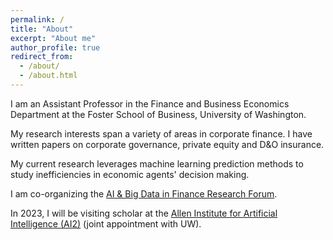 ```yaml
---
permalink: /
title: "About"
excerpt: "About me"
author_profile: true
redirect_from: 
  - /about/
  - /about.html
---
```


I am an Assistant Professor in the Finance and Business Economics Department at the Foster School of Business, University of Washington.

My research interests span a variety of areas in corporate finance. I have written papers on corporate governance, private equity and D&O insurance.

My current research leverages machine learning prediction methods to study inefficiencies in economic agents' decision making.

I am co-organizing the <a href="https://www.abfr-forum.org/">AI & Big Data in Finance Research Forum</a>.

In 2023, I will be visiting scholar at the <a href="https://allenai.org/">Allen Institute for Artificial Intelligence (AI2)</a> (joint appointment with UW).
